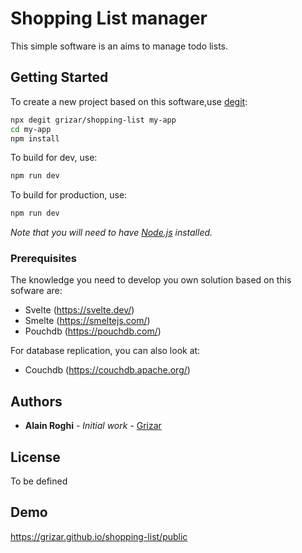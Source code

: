 # Shopping List manager

This simple software is an aims to manage todo lists.

## Getting Started

To create a new project based on this software,use [degit](https://github.com/Rich-Harris/degit):

```bash
npx degit grizar/shopping-list my-app
cd my-app
npm install
```
To build for dev, use:

```bash
npm run dev
```

To build for production, use:

```bash
npm run dev
```

*Note that you will need to have [Node.js](https://nodejs.org) installed.*

### Prerequisites

The knowledge you need to develop you own solution based on this sofware are:
* Svelte (https://svelte.dev/)
* Smelte (https://smeltejs.com/)
* Pouchdb (https://pouchdb.com/)

For database replication, you can also look at:
* Couchdb (https://couchdb.apache.org/)

## Authors

* **Alain Roghi** - *Initial work* - [Grizar](https://github.com/grizar)


## License

To be defined

## Demo

https://grizar.github.io/shopping-list/public

